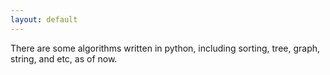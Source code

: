 ```yaml
---
layout: default
---
```


There are some algorithms written in python, including sorting, tree, graph, string, and etc, as of now.


